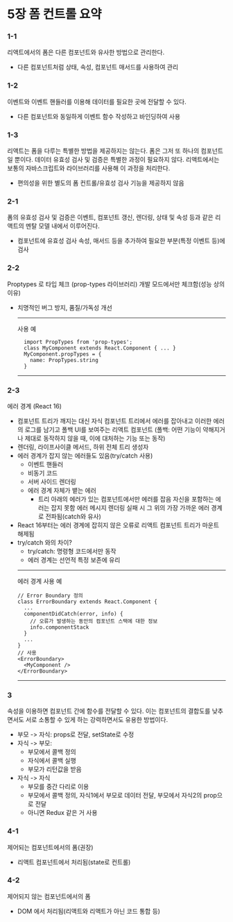 # 5장 폼 컨트롤 요약

### 1-1  
리액트에서의 폼은 다른 컴포넌트와 유사한 방법으로 관리한다.
+ 다른 컴포넌트처럼 상태, 속성, 컴포넌트 매서드를 사용하여 관리
  
  
### 1-2  
이벤트와 이벤트 핸들러를 이용해 데이터를 필요한 곳에 전달할 수 있다.
+ 다른 컴포넌트와 동일하게 이벤트 함수 작성하고 바인딩하여 사용
  
### 1-3  
리액트는 폼을 다루는 특별한 방법을 제공하지는 않는다.
폼은 그저 또 하나의 컴포넌트일 뿐이다.
데이터 유효성 검사 및 검증은 특별한 과정이 필요하지 않다.
리액트에서는 보통의 자바스크립트와 라이브러리를 사용해 이 과정을 처리한다.
+ 편의성을 위한 별도의 폼 컨트롤/유효성 검사 기능을 제공하지 않음
  
  
### 2-1  
폼의 유효성 검사 및 검증은 이벤트, 컴포넌트 갱신, 렌더링, 상태 및 속성 등과 같은
리액트의 멘탈 모델 내에서 이루어진다.
+ 컴포넌트에 유효성 검사 속성, 매서드 등을 추가하여 필요한 부분(특정 이벤트 등)에 검사
  
### 2-2  
Proptypes 로 타입 체크 (prop-types 라이브러리)
개발 모드에서만 체크함(성능 상의 이유)
+ 치명적인 버그 방지, 품질/가독성 개선  
  
  --------------------------------------------------------------------
  사용 예
  ```{.javascript}
    import PropTypes from 'prop-types';
    class MyComponent extends React.Component { ... }
    MyComponent.propTypes = {
      name: PropTypes.string
    }
  ```
  --------------------------------------------------------------------
  
### 2-3  
에러 경계 (React 16)
+ 컴포넌트 트리가 깨지는 대신 자식 컴포넌트 트리에서 에러를 잡아내고
  이러한 에러의 로그를 남기고 폴백 UI를 보여주는 리액트 컴포넌트
  (폴백: 어떤 기능이 약해지거나 제대로 동작하지 않을 때, 이에 대처하는 기능 또는 동작)
+ 렌더링, 라이프사이클 메서드, 하위 전체 트리 생성자
+ 에러 경계가 잡지 않는 에러들도 있음(try/catch 사용)  
  + 이벤트 핸들러
  + 비동기 코드
  + 서버 사이드 렌더링
  + 에러 경계 자체가 뱉는 에러  
    + 트리 아래의 에러가 있는 컴포넌트에서만 에러를 잡음
        자신을 포함하는 에러는 잡지 못함
        에러 메시지 렌더링 실패 시 그 위의 가장 가까운 에러 경계로 전파됨(catch와 유사)
+ React 16부터는 에러 경계에 잡히지 않은 오류로 리액트 컴포넌트 트리가 마운트 해제됨
+ try/catch 와의 차이?
  + try/catch: 명령형 코드에서만 동작
  + 에러 경계는 선언적 특정 보존에 유리
  --------------------------------------------------------------------
  에러 경계 사용 예
  ```{.javascript}
  // Error Boundary 정의
  class ErrorBoundary extends React.Component {
    ...
    componentDidCatch(error, info) {
      // 오류가 발생하는 동안의 컴포넌트 스택에 대한 정보
      info.componentStack
    }
    ...
  }
  // 사용
  <ErrorBoundary>
    <MyComponent />
  </ErrorBoundary>
  ```
  --------------------------------------------------------------------
  
  
### 3  
속성을 이용하면 컴포넌트 간에 함수를 전달할 수 있다.
이는 컴포넌트의 결합도를 낮추면서도 서로 소통할 수 있게 하는 강력하면서도 유용한 방법이다.
+ 부모 -> 자식: props로 전달, setState로 수정
+ 자식 -> 부모:  
  + 부모에서 콜백 정의
  + 자식에서 콜백 실행
  + 부모가 리턴값을 받음
+ 자식 -> 자식
  + 부모를 중간 다리로 이용
  + 부모에서 콜백 정의, 자식1에서 부모로 데이터 전달, 부모에서 자식2의 prop으로 전달
  + 아니면 Redux 같은 거 사용
   
   
### 4-1  
제어되는 컴포넌트에서의 폼(권장)
+ 리액트 컴포넌트에서 처리됨(state로 컨트롤)

### 4-2  
제어되지 않는 컴포넌트에서의 폼
+ DOM 에서 처리됨(리액트와 리액트가 아닌 코드 통합 등)

